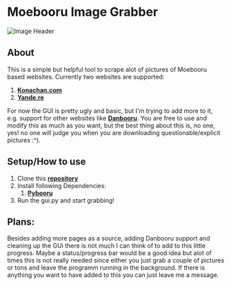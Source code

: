# Moebooru Image Grabber
![Image Header](https://b.catgirlsare.sexy/GOiw.png)

## About
This is a simple but helpful tool to scrape alot of pictures of Moebooru based websites. Currently two websites are supported:
1. [**Konachan.com**](https://Konachan.com)
2. [**Yande.re**](https://Yande.re)

For now the GUI is pretty ugly and basic, but I'm trying to add more to it, e.g. support for other websites like [**Danbooru**](https://danbooru.donmai.us). You are free to use and modify this as much as you want, but the best thing about this is, no one, yes! no one will judge you when you are downloading questionable/explicit pictures :^).

## Setup/How to use

1. Clone this [**repository**](https://github.com/MikaPopp/Moebooru-Image-Grabber)
2. Install following Dependencies:
	1. [**Pybooru**](https://pypi.org/project/Pybooru/)
3. Run the gui.py and start grabbing!

## Plans:
Besides adding more pages as a source, adding Danbooru support and cleaning up the GUi there is not much I can think of to add to this little progress. Maybe a status/progress bar would be a good idea but alot of times this is not really needed since either you just grab a couple of pictures or tons and leave the programm running in the background. If there is anything you want to have added to this you can just leave me a message. 
